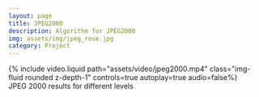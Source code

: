 ```yaml
---
layout: page
title: JPEG2000 
description: Algorithm for JPEG2000
img: assets/img/jpeg_rose.jpg
category: Project
---
```


<!-- ## Algorithm 

### Low Pass Filter 
a - b / 2

### High Pass Filter 
a + b / 2

### Discrete Wavelet Transform


### Wavelet Compression 


### Progressive Encoding  -->





<div class="row">
    <div class="col-sm mt-3 mt-md-0">
        {% include video.liquid path="assets/video/jpeg2000.mp4" class="img-fluid rounded z-depth-1" controls=true autoplay=true audio=false%}
    </div>
</div>
<div class="caption">
    JPEG 2000 results for different levels 
</div>
